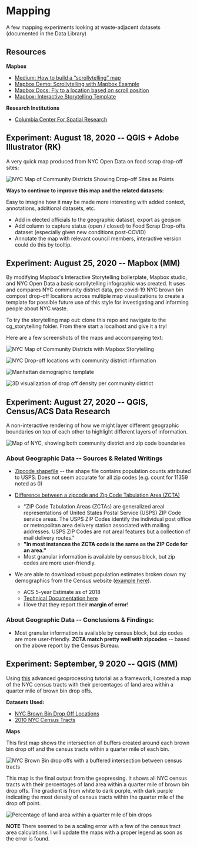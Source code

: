 # Mapping
A few mapping experiments looking at waste-adjacent datasets (documented in the Data Library)

## Resources

**Mapbox**

+ [Medium: How to build a “scrollytelling” map](https://blog.mapbox.com/how-to-build-a-scrollytelling-map-ead6baf2cd1b)
+ [Mapbox Demo: Scrollytelling with Mapbox Example](https://demos.mapbox.com/scrollytelling/)
+ [Mapbox Docs: Fly to a location based on scroll position](https://docs.mapbox.com/mapbox-gl-js/example/scroll-fly-to/)
+ [Mapbox: Interactive Storytelling Template](https://www.mapbox.com/solutions/interactive-storytelling)

**Research Institutions**

+ [Columbia Center For Spatial Research](https://c4sr.columbia.edu/tutorials)

## Experiment: August 18, 2020 -- QGIS + Adobe Illustrator (RK)

A very quick map produced from NYC Open Data on food scrap drop-off sites:

![NYC Map of Community Districts Showing Drop-off Sites as Points](assets/drop-offs.png)

**Ways to continue to improve this map and the related datasets:**

Easy to imagine how it may be made more interesting with added context, annotations, additional datasets, etc.

* Add in elected officials to the geographic dataset, export as geojson
* Add column to capture status (open / closed) to Food Scrap Drop-offs dataset (especially given new conditions post-COVID)
* Annotate the map with relevant council members, interactive version could do this by tooltip.

## Experiment: August 25, 2020 -- Mapbox (MM)

By modifying Mapbox's Interactive Storytelling boilerplate, Mapbox studio, and NYC Open Data a basic scrollytelling infographic was created. It uses and compares NYC community district data, pre covid-19 NYC brown bin compost drop-off locations across multiple map visualizations to create a template for possible future use of this style for investigating and informing people about NYC waste.

To try the storytelling map out: clone this repo and navigate to the cg_storytelling folder. From there start a localhost and give it a try!

Here are a few screenshots of the maps and accompanying text:

![NYC Map of Community Districts with Mapbox Storytelling](assets/title.png)

![NYC Drop-off locations with community district information](assets/drop-offs-text.png)

![Manhattan demographic template](assets/manhattan.png)

![3D visualization of drop off density per community district](assets/3d-compost-vis.png)

## Experiment: August 27, 2020 -- QGIS, Census/ACS Data Research

A non-interactive rendering of how we might layer different geographic boundaries on top of each other to highlight different layers of information.

![Map of NYC, showing both community district and zip code boundaries](assets/zips_and_cd.png)

### About Geographic Data -- Sources & Related Writings

+ [Zipcode shapefile](https://data.cityofnewyork.us/Business/Zip-Code-Boundaries/i8iw-xf4u/data?no_mobile=true) -- the shape file contains population counts attributed to USPS. Does not seem accurate for all zip codes (e.g. count for 11359 noted as 0)

+ [Difference between a zipcode and Zip Code Tabulation Area (ZCTA)](https://www.census.gov/programs-surveys/geography/guidance/geo-areas/zctas.html)
	+ "ZIP Code Tabulation Areas (ZCTAs) are generalized areal representations of United States Postal Service (USPS) ZIP Code service areas. The USPS ZIP Codes identify the individual post office or metropolitan area delivery station associated with mailing addresses. USPS ZIP Codes are not areal features but a collection of mail delivery routes."
	+ **"In most instances the ZCTA code is the same as the ZIP Code for an area."**
	+ Most granular information is available by census block, but zip codes are more user-friendly.
+ We are able to download robust population  estimates broken down my demographics from the Census website ([example here](https://data.census.gov/cedsci/table?q=United%20States&g=8600000US10001,10002,10003,10004,10005,10006,10007,10009,10010,10011,10012,10013,10014,10016,10017,10018,10019,10020,10021,10022,10023,10024,10025,10026,10027,10028,10029,10030,10031,10032,10033,10034,10035,10036,10037,10038,10039,10040,10044,10065,10115,10119,10128,10154,10278,10280,10301,10302,10303,10304,10305,10306,10307,10309,10310,10312,10314,10451,10452,10453,10454,10455,10456,10457,10458,10459,10460,10461,10462,10463,10464,10465,10466,10467,10468,10469,10471,10472,10473,10474,10475,10514,10543,10553,10573,10701,10705,10911,10965,10977,11001,11021,11050,11101,11102,11103,11104,11105,11106&tid=ACSDP5Y2018.DP05&tp=true&hidePreview=true)).
	+ ACS 5-year Estimate as of 2018
	+ [Technical Documentation here](https://www.census.gov/programs-surveys/acs/technical-documentation/code-lists.html)
	+ I love that they report their **margin of error**!  

### About Geographic Data -- Conclusions & Findings:

+ Most granular information is available by census block, but zip codes are more user-friendly. **ZCTA match pretty well with zipcodes** -- based on the above report by the Census Bureau.

## Experiment: September, 9 2020 -- QGIS  (MM)

Using [this](https://www.youtube.com/watch?v=f-vTthza2fQ) advanced geoprocessing tutorial as a framework,
I created a map of the NYC census tracts with their percentages of land area within a quarter mile of brown bin drop offs.

**Datasets Used:**
+ [NYC Brown Bin Drop Off Locations](https://data.cityofnewyork.us/Environment/Food-Scrap-Drop-Off-Locations-in-NYC/if26-z6xq)
+ [2010 NYC Census Tracts](https://data.cityofnewyork.us/City-Government/2010-Census-Tracts/fxpq-c8ku)

**Maps**

This first map shows the intersection of buffers created around each brown bin drop off and the census tracts within a quarter mile of each bin.

![NYC Brown Bin drop offs with a buffered intersection between census tracts](assets/census-buffer.png)


This map is the final output from the geopressing. It shows all NYC census tracts with their percentages of land area within a quarter mile of brown bin drop offs. The gradient is from white to dark purple, with dark purple indicating the most density of census tracts within the quarter mile of the drop off point.

![Percentage of land area within a quarter mile of bin drops](tract-area.png)

**NOTE**
There seemed to be a scaling error with a few of the census tract area calculations. I will update the maps with a proper legend as soon as the error is found. 
